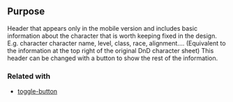 ## Purpose

Header that appears only in the mobile version and includes basic information about the character that is worth keeping fixed in the design.
E.g. character character name, level, class, race, alignment.... (Equivalent to the information at the top right of the original DnD character sheet)
This header can be changed with a button to show the rest of the information.

### Related with
- [toggle-button](../shared/components/toggle-button/README.md)
